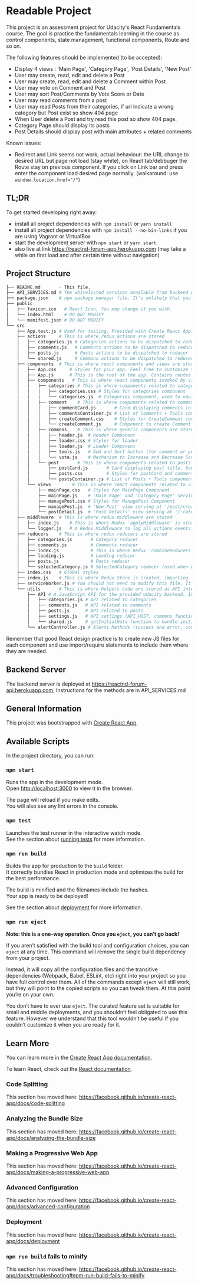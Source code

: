 # Readable Project

This project is an assessment project for Udacity's React Fundamentals course. The goal is practice the fundamentals learning
in the course as control components, state management, functional components, Route and so on.

The following features should be implemented (to be accepted):
- Display 4 views : 'Main Page', 'Category Page', 'Post Details', 'New Post'
- User may create, read, edit and delete a Post
- User may create, read, edit and delete a Comment within Post
- User may vote on Comment and Post
- User may sort Post/Comments by Vote Score or Date
- User may read comments from a post
- User may read Posts from their categories, if url indicate a wrong category but Post exist so show 404 page
- When User delete a Post and try read this post so show 404 page.
- Category Page should display its posts
- Post Details should display post with main attributes + related comments

Known issues:
- Redirect and Link seems not work, actual behaviour: the URL change to desired URL but page not load (stay white), on React tab/debbuger the Route stay on previous component. If you click on Link bar and press enter the component load desired page normally. (walkaround: use ```window.location.href="/"```)

## TL;DR

To get started developing right away:

* install all project dependencies with `npm install` or `yarn install`
* install all project dependencies with `npm install --no-bin-links` if you are using Vagrant or VirtualBox
* start the development server with `npm start` or `yarn start`
* also live at link https://reactnd-forum-app.herokuapp.com (may take a while on first load and after certain time without navigation)

## Project Structure
```bash
├── README.md       - This file.
├── API_SERVICES.md # The whitelisted services available from backend API + documentation
├── package.json    # npm package manager file. It's unlikely that you'll need to modify this.
├── public
│   ├── favicon.ico   # React Icon, You may change if you wish.
│   └── index.html    # DO NOT MODIFY
│   └── manifest.json # DO NOT MODIFY
└── src
    ├── App.test.js # Used for testing. Provided with Create React App. Testing is encouraged, but not required.
    ├── actions     # This is where redux actions are stored
    │   ├── categories.js # Categories actions to be dispatched to reducer
    │   ├── comments.js   # Comments actions to be dispatched to reducer
    │   ├── posts.js      # Posts actions to be dispatched to reducer
    │   └── shared.js     # Commons actions to be dispatched to reducer
    ├── components  # This is where react components and views are stored
    │   ├── App.css     # Styles for your app. Feel free to customize this as you desire.
    │   ├── App.js      # This is the root of the app. Contains routes to related views.
    │   ├── components   # This is where react components invoked by views are stored
    │   │   ├── categories # This is where components related to categorie are stored
    │   │   │   ├── categories.css # Styles for categories component
    │   │   │   └── categories.js  # Categories component, used to navigate through them and filter posts
    │   │   ├── comment    # This is where components related to comments are stored
    │   │   │   ├── commentCard.js       # Card displaying comments info: comment, author, timestamp, current score and Vote Component, edit and delete button
    │   │   │   ├── commentsContainer.js # List of Comments + Tools component to add and sort comments (connect component)
    │   │   │   ├── createComment.css    # Styles for CreateComment component
    │   │   │   └── createComment.js     # Component to create Comment
    │   │   ├── commons    # This is where generic components are stored
    │   │   │   ├── header.js  # Header Component
    │   │   │   ├── loader.css # Styles for loader
    │   │   │   ├── loader.js  # Loader Component
    │   │   │   ├── tools.js   # Add and Sort button (for comment or post)
    │   │   │   └── vote.js    # Mechanism to Increase and Decrease Score rate (comment or post)
    │   │   └── post       # This is where components related to posts are stored
    │   │       ├── postCard.js       # Card displaying post title, body, authors, comment count, current score and Vote Component, edit and delete button
    │   │       ├── posts.css         # Styles for postCard and commentCard
    │   │       └── postsContainer.js # List of Posts + Tools component to add and sort posts (connect component)
    │   └── views        # This is where react components related to views/route are stored (connect components)
    │       ├── mainPage.css   # Styles for MainPage Component
    │       ├── mainPage.js    # 'Main Page' and 'Category Page' serving at '/' and '/:category'
    │       ├── managePost.css # Styles for ManagePost Component
    │       ├── managePost.js  # 'New Post' view serving at '/post/create-update/new' to create and '/post/create-update/:post-id' to edit Post
    │       └── postDetail.js  # 'Post Details' view serving at '/:category/:post-id'
    ├── middleware  # This is where redux middleware are stored
    │   ├── index.js    # This is where Redux 'applyMiddleware' is stored, it mix all middlewares used for this React-Redux Project
    │   └── logger.js   # A Redux Middleware to log all actions events on browser's console
    ├── reducers    # This is where redux reducers are stored
    │   ├── categories.js       # Category reducer
    │   ├── comments.js         # Comments reducer
    │   ├── index.js            # This is where Redux 'combineReducers' is stored, it mix all reducers used for this React-Redux Project
    │   ├── loading.js          # Loading reducer
    │   ├── posts.js            # Posts reducer
    │   └── selectedCategory.js # SelectedCategory reducer (used when user switch category from Categories Component, so highlight selected category/button)
    ├── index.css   # Global styles
    ├── index.js    # This is where Redux Store is created, importing 'combineReducers' and 'applyMiddleware'
    ├── serviceWorker.js # You should not need to modify this file. It is used for DOM rendering only.
    └── utils       # This is where helpers code are stored as API integration
        ├── API # A JavaScript API for the provided Udacity backend. Instructions for the methods are below.
        │   ├── categories.js # API related to categories
        │   ├── comments.js   # API related to comments
        │   ├── posts.js      # API related to posts
        │   ├── settings.js   # API settings (API_HOST, commons functions)
        │   └── shared.js     # getInitialData function to handle initial data fetch (if category specified, fetch post from this category otherwise fetch all posts)
        └── alertController.js # Alerts Methods (success and error, confirmation modal)
```

Remember that good React design practice is to create new JS files for each component and use import/require statements to include them where they are needed.

## Backend Server

The backend server is deployed at https://reactnd-forum-api.herokuapp.com, Instructions for the methods are in API_SERVICES.md

## General Information

This project was bootstrapped with [Create React App](https://github.com/facebook/create-react-app).

## Available Scripts

In the project directory, you can run:

### `npm start`

Runs the app in the development mode.<br>
Open [http://localhost:3000](http://localhost:3000) to view it in the browser.

The page will reload if you make edits.<br>
You will also see any lint errors in the console.

### `npm test`

Launches the test runner in the interactive watch mode.<br>
See the section about [running tests](https://facebook.github.io/create-react-app/docs/running-tests) for more information.

### `npm run build`

Builds the app for production to the `build` folder.<br>
It correctly bundles React in production mode and optimizes the build for the best performance.

The build is minified and the filenames include the hashes.<br>
Your app is ready to be deployed!

See the section about [deployment](https://facebook.github.io/create-react-app/docs/deployment) for more information.

### `npm run eject`

**Note: this is a one-way operation. Once you `eject`, you can’t go back!**

If you aren’t satisfied with the build tool and configuration choices, you can `eject` at any time. This command will remove the single build dependency from your project.

Instead, it will copy all the configuration files and the transitive dependencies (Webpack, Babel, ESLint, etc) right into your project so you have full control over them. All of the commands except `eject` will still work, but they will point to the copied scripts so you can tweak them. At this point you’re on your own.

You don’t have to ever use `eject`. The curated feature set is suitable for small and middle deployments, and you shouldn’t feel obligated to use this feature. However we understand that this tool wouldn’t be useful if you couldn’t customize it when you are ready for it.

## Learn More

You can learn more in the [Create React App documentation](https://facebook.github.io/create-react-app/docs/getting-started).

To learn React, check out the [React documentation](https://reactjs.org/).

### Code Splitting

This section has moved here: https://facebook.github.io/create-react-app/docs/code-splitting

### Analyzing the Bundle Size

This section has moved here: https://facebook.github.io/create-react-app/docs/analyzing-the-bundle-size

### Making a Progressive Web App

This section has moved here: https://facebook.github.io/create-react-app/docs/making-a-progressive-web-app

### Advanced Configuration

This section has moved here: https://facebook.github.io/create-react-app/docs/advanced-configuration

### Deployment

This section has moved here: https://facebook.github.io/create-react-app/docs/deployment

### `npm run build` fails to minify

This section has moved here: https://facebook.github.io/create-react-app/docs/troubleshooting#npm-run-build-fails-to-minify
